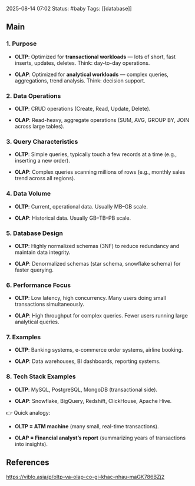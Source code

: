 2025-08-14 07:02
Status: #baby
Tags: [[database]]
## Main
### **1. Purpose**

- **OLTP**: Optimized for **transactional workloads** — lots of short, fast inserts, updates, deletes. Think: day-to-day operations.
    
- **OLAP**: Optimized for **analytical workloads** — complex queries, aggregations, trend analysis. Think: decision support.

### **2. Data Operations**

- **OLTP**: CRUD operations (Create, Read, Update, Delete).
    
- **OLAP**: Read-heavy, aggregate operations (SUM, AVG, GROUP BY, JOIN across large tables).

### **3. Query Characteristics**

- **OLTP**: Simple queries, typically touch a few records at a time (e.g., inserting a new order).
    
- **OLAP**: Complex queries scanning millions of rows (e.g., monthly sales trend across all regions).


### **4. Data Volume**

- **OLTP**: Current, operational data. Usually MB–GB scale.
    
- **OLAP**: Historical data. Usually GB–TB–PB scale.

### **5. Database Design**

- **OLTP**: Highly normalized schemas (3NF) to reduce redundancy and maintain data integrity.
    
- **OLAP**: Denormalized schemas (star schema, snowflake schema) for faster querying.

### **6. Performance Focus**

- **OLTP**: Low latency, high concurrency. Many users doing small transactions simultaneously.
    
- **OLAP**: High throughput for complex queries. Fewer users running large analytical queries.

### **7. Examples**

- **OLTP**: Banking systems, e-commerce order systems, airline booking.
    
- **OLAP**: Data warehouses, BI dashboards, reporting systems.

### **8. Tech Stack Examples**

- **OLTP**: MySQL, PostgreSQL, MongoDB (transactional side).
    
- **OLAP**: Snowflake, BigQuery, Redshift, ClickHouse, Apache Hive.

👉 Quick analogy:

- **OLTP = ATM machine** (many small, real-time transactions).
    
- **OLAP = Financial analyst’s report** (summarizing years of transactions into insights).


## References
https://viblo.asia/p/oltp-va-olap-co-gi-khac-nhau-maGK786BZj2